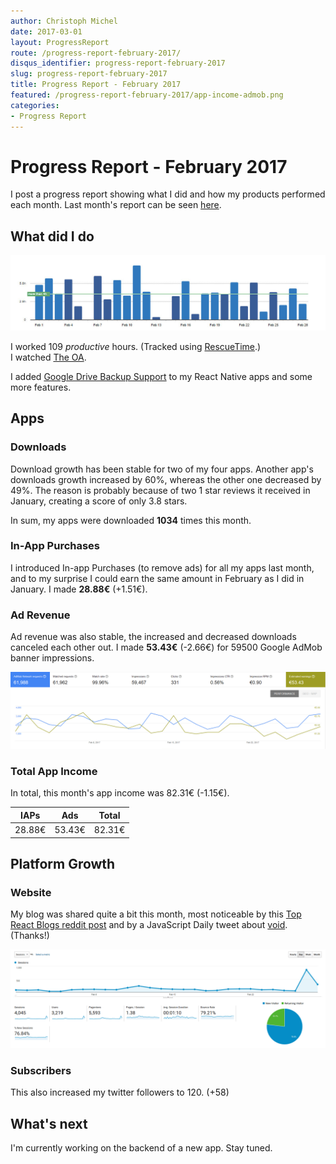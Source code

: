 ```yaml
---
author: Christoph Michel
date: 2017-03-01
layout: ProgressReport
route: /progress-report-february-2017/
disqus_identifier: progress-report-february-2017
slug: progress-report-february-2017
title: Progress Report - February 2017
featured: /progress-report-february-2017/app-income-admob.png
categories:
- Progress Report
---
```

# Progress Report - February 2017
I post a progress report showing what I did and how my products performed each month.
Last month's report can be seen [here](/progress-report-january-2017).

## What did I do

[![Productive Hours in February 2017](./rescueTime.jpg)](./rescueTime.jpg)

I worked 109 _productive_ hours. (Tracked using [RescueTime](/redirects/rescuetime).)  
I watched [The OA](http://www.imdb.com/title/tt4635282/).

I added [Google Drive Backup Support](/google-drive-in-react-native) to my React Native apps and some more features.

## Apps
### Downloads
Download growth has been stable for two of my four apps. Another app's downloads growth increased by 60%, whereas the other one decreased by 49%. The reason is probably because of two 1 star reviews it received in January, creating a score of only 3.8 stars.

In sum, my apps were downloaded **1034** times this month.

### In-App Purchases
I introduced In-app Purchases (to remove ads) for all my apps last month, and to my surprise I could earn the same amount in February as I did in January.
I made **28.88€** (+1.51€).

### Ad Revenue
Ad revenue was also stable, the increased and decreased downloads canceled each other out. I made **53.43€** (-2.66€) for 59500 Google AdMob banner impressions.

[![App Income AdMob](./app-income-admob.png)](./app-income-admob.png)

### Total App Income
In total, this month's app income was 82.31€ (-1.15€).

IAPs | Ads | Total
--- | --- | ---
28.88€ | 53.43€ | 82.31€

## Platform Growth
### Website
My blog was shared quite a bit this month, most noticeable by this [Top React Blogs reddit post](https://reddit.com/r/reactjs/comments/5t8loz/what_are_your_top_reactreact_native_blogs_that/) and by a JavaScript Daily tweet about [void](/javascript-void-keyword/). (Thanks!)

[![Website Traffic](./website-traffic.png)](./website-traffic.png)


### Subscribers
This also increased my twitter followers to 120. (+58)

## What's next
I'm currently working on the backend of a new app. Stay tuned.
